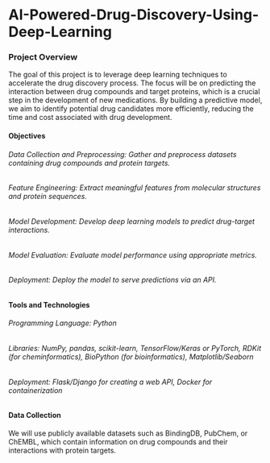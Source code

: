 # AI-Powered-Drug-Discovery-Using-Deep-Learning

### Project Overview
The goal of this project is to leverage deep learning techniques to accelerate the drug discovery process. The focus will be on predicting the interaction between drug compounds and target proteins, which is a crucial step in the development of new medications. By building a predictive model, we aim to identify potential drug candidates more efficiently, reducing the time and cost associated with drug development.

#### Objectives
###### Data Collection and Preprocessing: Gather and preprocess datasets containing drug compounds and protein targets.
###### Feature Engineering: Extract meaningful features from molecular structures and protein sequences.
###### Model Development: Develop deep learning models to predict drug-target interactions.
###### Model Evaluation: Evaluate model performance using appropriate metrics.
###### Deployment: Deploy the model to serve predictions via an API.
#### Tools and Technologies
###### Programming Language: Python
###### Libraries: NumPy, pandas, scikit-learn, TensorFlow/Keras or PyTorch, RDKit (for cheminformatics), BioPython (for bioinformatics), Matplotlib/Seaborn
###### Deployment: Flask/Django for creating a web API, Docker for containerization
#### Data Collection
We will use publicly available datasets such as BindingDB, PubChem, or ChEMBL, which contain information on drug compounds and their interactions with protein targets.
